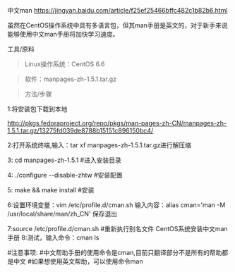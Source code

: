 中文man https://jingyan.baidu.com/article/f25ef25466bffc482c1b82b6.html

虽然在CentOS操作系统中具有多语言包，但其man手册是英文的，对于新手来说能够使用中文man手册将加快学习速度。

工具/原料

>Linux操作系统：CentOS 6.6

>软件：manpages-zh-1.5.1.tar.gz

>方法/步骤

1:将安装包下载到本地

http://pkgs.fedoraproject.org/repo/pkgs/man-pages-zh-CN/manpages-zh-1.5.1.tar.gz/13275fd039de8788b15151c896150bc4/

2:打开系统终端,输入：tar xf manpages-zh-1.5.1.tar.gz进行解压缩

3: cd manpages-zh-1.5.1             #进入安装目录

4: ./configure --disable-zhtw      #安装配置

5:  make && make install            #安装

6:设置环境变量：vim /etc/profile.d/cman.sh
  输入内容：alias cman='man -M /usr/local/share/man/zh_CN'
  保存退出

7:source /etc/profile.d/cman.sh      #重新执行别名文件
CentOS系统安装中文man手册
8:测试，输入命令：cman ls

#注意事项:
#中文帮助手册的使用命令是cman,目前只翻译部分不是所有的帮助都是中文
#如果想使用英文帮助，可以使用命令man
